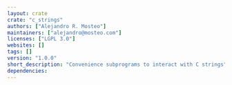```yaml
---
layout: crate
crate: "c_strings"
authors: ["Alejandro R. Mosteo"]
maintainers: ["alejandro@mosteo.com"]
licenses: ["LGPL 3.0"]
websites: []
tags: []
version: "1.0.0"
short_description: "Convenience subprograms to interact with C strings"
dependencies: 
---
```



